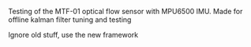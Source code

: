 Testing of the MTF-01 optical flow sensor with MPU6500 IMU. Made for offline kalman filter tuning and testing

Ignore old stuff, use the new framework
